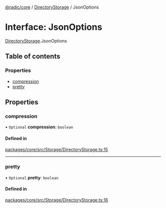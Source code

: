 [@radic/core](../README.md) / [DirectoryStorage](../modules/DirectoryStorage.md) / JsonOptions

# Interface: JsonOptions

[DirectoryStorage](../modules/DirectoryStorage.md).JsonOptions

## Table of contents

### Properties

- [compression](DirectoryStorage.JsonOptions.md#compression)
- [pretty](DirectoryStorage.JsonOptions.md#pretty)

## Properties

### compression

• `Optional` **compression**: `boolean`

#### Defined in

[packages/core/src/Storage/DirectoryStorage.ts:15](https://github.com/robinradic/npm-packages/blob/81c68f6/packages/core/src/Storage/DirectoryStorage.ts#L15)

___

### pretty

• `Optional` **pretty**: `boolean`

#### Defined in

[packages/core/src/Storage/DirectoryStorage.ts:16](https://github.com/robinradic/npm-packages/blob/81c68f6/packages/core/src/Storage/DirectoryStorage.ts#L16)
